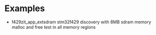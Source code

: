 # Examples

- f429zit_app_extsdram
  stm32f429 discovery with 8MB sdram memory malloc and free test in all memory regions
